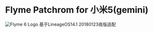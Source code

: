 # Flyme Patchrom for 小米5(gemini)
![Flyme 6 Logo](https://raw.githubusercontent.com/NESPTechnology/FlymeOS_devices_P8Lite/android-6.0/images/flyme.png)
基于LineageOS14.1 20180123夜版适配
